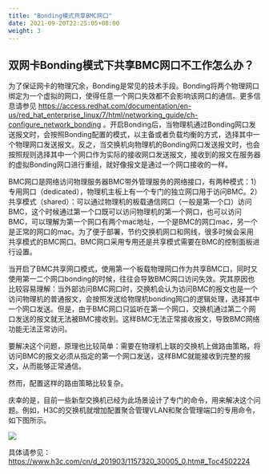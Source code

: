 ```yaml
---
title: "Bonding模式共享BMC网口"
date: 2021-09-20T22:25:05+08:00
weight: 3
---
```


## 双网卡Bonding模式下共享BMC网口不工作怎么办？

为了保证网卡的物理冗余，Bonding是常见的技术手段。Bonding将两个物理网口绑定为一个虚拟的网口，使得任意一个网口失效都不会影响该网口的通信。更多信息请参见 https://access.redhat.com/documentation/en-us/red_hat_enterprise_linux/7/html/networking_guide/ch-configure_network_bonding 。开启Bonding后，当物理机通过Bonding网口发送报文时，会按照Bonding配置的模式，以主备或者负载均衡的方式，选择其中一个物理网口发送报文。反之，当交换机向物理机的Bonding网口发送报文时，也会按照规则选择其中一个网口作为实际的接收网口发送报文，接收到的报文在服务器的虚拟Bonding网口进行重组，就好像报文是通过一个网口接收的一样。

BMC网口是网络访问物理服务器BMC带外管理服务的网络接口，有两种模式：1）专用网口（dedicated），物理机主板上有一个专门的独立网口用于访问BMC。2）共享模式（shared）：可以通过物理机的板载通信网口（一般是第一个口）访问BMC，这个时候通过第一个口既可以访问物理机的第一个网口，也可以访问BMC，可以理解为第一个网口有两个mac地址，一个是BMC的网口mac，另一个是正常的网口的mac。为了便于部署，节约交换机网口和网线，很多时候会采用共享模式的BMC网口。BMC网口采用专用还是共享模式需要在BMC的控制面板进行设置。

当开启了BMC共享网口模式，使用第一个板载物理网口作为共享BMC口，同时又使用第一二个网口bonding的时候，往往会导致BMC网口访问失效。究其原因也比较容易理解：当外部访问BMC网口时，交换机会认为访问BMC的报文也是一个访问物理机的普通报文，会按照发送给物理机bonding网口的逻辑处理，选择其中一个网口发送。但是，由于BMC网口只监听在第一个网口，交换机通过第二个网口发送的报文就无法被BMC接收到。这样BMC无法正常接收报文，导致BMC网络功能无法正常访问。

要解决这个问题，原理也比较简单：需要在物理机上联的交换机上做路由策略，将访问BMC的报文必须从指定的第一个网口发送，这样BMC就能接收到完整的报文，从而能够正常通信。

然而，配置这样的路由策略比较复杂。

庆幸的是，目前一些新型交换机已经为此场景设计了专门的命令，用来解决这个问题。例如，H3C的交换机就增加配置聚合管理VLAN和聚合管理端口的专用命令，如下图所示。

<img src="../images/link-aggregation-management.png">

具体请参见：https://www.h3c.com/cn/d_201903/1157320_30005_0.htm#_Toc4502224
